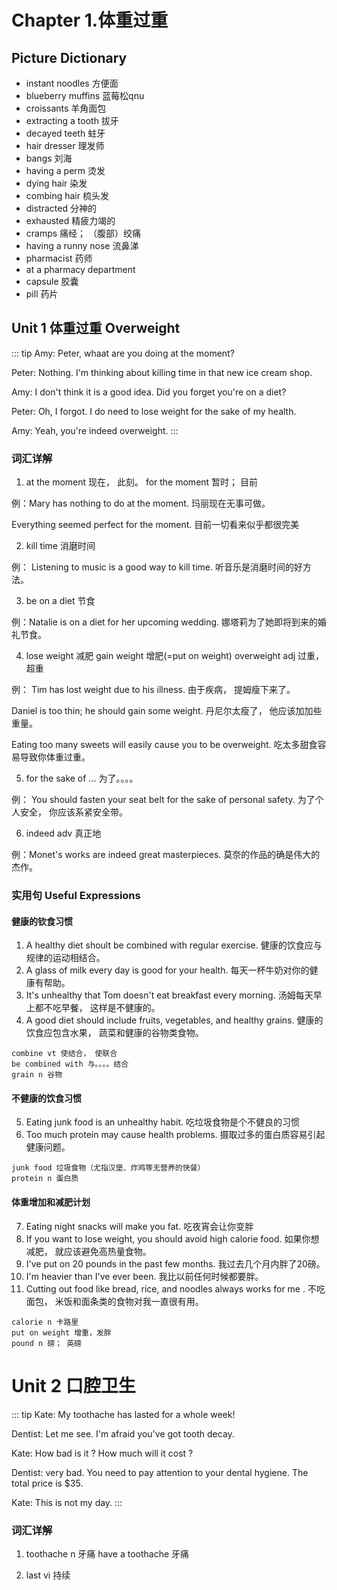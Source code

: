 # Chapter 1.体重过重

## Picture Dictionary
- instant noodles  方便面
- blueberry muffins 蓝莓松qnu
- croissants 羊角面包
- extracting a tooth 拔牙
- decayed teeth 蛀牙
- hair dresser 理发师
- bangs 刘海
- having a perm 烫发
- dying hair 染发
- combing hair 梳头发
- distracted 分神的
- exhausted 精疲力竭的
- cramps 痛经； （腹部）绞痛
- having a runny nose 流鼻涕
- pharmacist 药师
- at a pharmacy department
- capsule 胶囊
- pill 药片

## Unit 1 体重过重 Overweight
::: tip
Amy: Peter, whaat are you doing at the moment?

Peter: Nothing. I'm thinking about killing time in that new ice cream shop.

Amy: I don't think it is a good idea. Did you forget you're on a diet?

Peter: Oh, I forgot. I do need to lose weight for the sake of my health.

Amy: Yeah, you're indeed overweight.
:::

### 词汇详解
1. at the moment 现在， 此刻。  for the moment 暂时； 目前

例：Mary has nothing to do at the moment. 玛丽现在无事可做。

Everything seemed perfect for the moment. 目前一切看来似乎都很完美

2. kill time 消磨时间

例： Listening to music is a good way to kill time. 听音乐是消磨时间的好方法。

3. be on a diet 节食

例：Natalie is on a diet for her upcoming wedding. 娜塔莉为了她即将到来的婚礼节食。

4. lose weight 减肥   gain weight 增肥(=put on weight)  overweight adj 过重， 超重

例： Tim has lost weight due to his illness. 由于疾病， 提姆瘦下来了。

Daniel is too thin; he should gain some weight. 丹尼尔太瘦了， 他应该加加些重量。

Eating too many sweets will easily cause you to be overweight. 吃太多甜食容易导致你体重过重。

5. for the sake of ... 为了。。。。

例： You should fasten your seat belt for the sake of personal safety. 为了个人安全， 你应该系紧安全带。

6. indeed adv 真正地

例：Monet's works are indeed great masterpieces. 莫奈的作品的确是伟大的杰作。

### 实用句 Useful Expressions
#### 健康的钦食习惯
1. A healthy diet shoult be combined with regular exercise. 健康的饮食应与规律的运动相结合。
2. A glass of milk every day is good for your health. 每天一杯牛奶对你的健康有帮助。
3. It's unhealthy that Tom doesn't eat breakfast every morning. 汤姆每天早上都不吃早餐， 这样是不健康的。
4. A good diet should include fruits, vegetables, and healthy grains. 健康的饮食应包含水果， 蔬菜和健康的谷物类食物。
```
combine vt 使结合， 使联合
be combined with 与。。。。结合
grain n 谷物
```
#### 不健康的饮食习惯
5. Eating junk food is an unhealthy habit. 吃垃圾食物是个不健良的习惯
6. Too much protein may cause health problems. 摄取过多的蛋白质容易引起健康问题。
```
junk food 垃圾食物（尤指汉堡、炸鸡等无营养的快餐）
protein n 蛋白质
```

#### 体重增加和减肥计划
7. Eating night snacks will make you fat. 吃夜宵会让你变胖
8. If you want to lose weight, you should avoid high calorie food. 如果你想减肥， 就应该避免高热量食物。
9. I've put on 20 pounds in the past few months. 我过去几个月内胖了20磅。
10. I'm heavier than I've ever been. 我比以前任何时候都要胖。
11. Cutting out food like bread, rice, and noodles always works for me . 不吃面包， 米饭和面条类的食物对我一直很有用。

```
calorie n 卡路里
put on weight 增重，发胖
pound n 磅； 英磅
```

# Unit 2 口腔卫生

::: tip
Kate: My toothache has lasted for a whole week!

Dentist: Let me see. I'm afraid you've got tooth decay.

Kate: How bad is it ? How much will it cost ?

Dentist: very bad. You need to pay attention to your dental hygiene. The total price is $35.

Kate: This is not my day.
:::

### 词汇详解
1. toothache n 牙痛       have a toothache  牙痛

2. last vi 持续